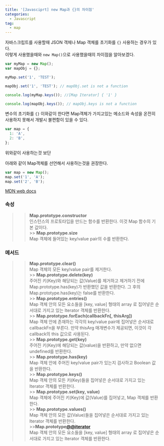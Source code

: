 ```yaml
---
title: '[Javasciprt] new Map과 {}의 차이점'
categories:
  - Javascript
tag:
  - map
---
```


자바스크립트를 사용할때 JSON 객체나 Map 객체를 초기화를 `{}` 사용하는 경우가 있다.<br>
이렇게 사용했을때와 `new Map()`으로 사용했을때의 차이점을 알아보겠다.

```javascript
var myMap = new Map();
var mapObj = {};

myMap.set('1', 'TEST');

mapObj.set('1', 'TEST'); // mapObj.set is not a function

console.log(myMap.keys()); //[Map Iterator] { '1' }

console.log(mapObj.keys()); // mapObj.keys is not a function
```

변수의 초기화를 `{}` 이와같이 한다면 Map객체가 가지고있는 메소드와 속성을 온전히 사용하지 못해서 개발시 불편함이 있을 수 있다.

```javascript
var map = {
  1: 'A',
  2: 'B',
};
```

위와같이 사용하는것 보단

아래와 같이 Map객체를 선언해서 사용하는것을 권장한다.

```javascript
var map = new Map();
map.set('1', 'A');
map.set('2', 'B');
```

[MDN web docs](<[https://link](https://developer.mozilla.org/ko/docs/Web/JavaScript/Reference/Global_Objects/Map)>)

### 속성

> > **Map.prototype.constructor**<br>
> > 인스턴스의 프로토타입을 만드는 함수를 반환한다. 이것 Map 함수의 기본 값이다.<br> >> **Map.prototype.size**<br>
> > Map 객체에 들어있는 key/value pair의 수를 반환한다.<br>

### 메서드

> > **Map.prototype.clear()**<br>
> > Map 객체의 모든 key/value pair를 제거한다.<br> >> **Map.prototype.delete(key)**<br>
> > 주어진 키(Key)와 해당되는 값(Value)를 제거하고 제거하기 전에 Map.prototype.has(key)가 반환했던 값을 반환한다. 그 후의 Map.prototype.has(key)는 false를 반환한다.<br> >> **Map.prototype.entries()**<br>
> > Map 객체 안의 모든 요소들을 [key, value] 형태의 array 로 집어넣은 순서대로 가지고 있는 Iterator 객체를 반환한다.<br> >> **Map.prototype.forEach(callbackFn[, thisArg])**<br>
> > Map 객체 안에 존재하는 각각의 key/value pair에 집어넣은 순서대로 callbackFn을 부른다. 만약 thisArg 매개변수가 제공되면, 이것이 각 callback의 this 값으로 사용된다.<br> >> **Map.prototype.get(key)**<br>
> > 주어진 키(Key)에 해당되는 값(value)을 반환하고, 만약 없으면 undefined를 반환한다.<br> >> **Map.prototype.has(key)**<br>
> > Map 객체 안에 주어진 key/value pair가 있는지 검사하고 Boolean 값을 반환한다.<br> >> **Map.prototype.keys()**<br>
> > Map 객체 안의 모든 키(Key)들을 집어넣은 순서대로 가지고 있는 Iterator 객체를 반환한다.<br> >> **Map.prototype.set(key, value)**<br>
> > Map 객체에 주어진 키(Key)에 값(Value)를 집어넣고, Map 객체를 반환한다.<br> >> **Map.prototype.values()**<br>
> > Map 객체 안의 모든 값(Value)들을 집어넣은 순서대로 가지고 있는 Iterator 객체를 반환한다.<br> >>**Map.prototype[@@iterator]()**<br>
> > Map 객체 안의 모든 요소들을 [key, value] 형태의 array 로 집어넣은 순서대로 가지고 있는 Iterator 객체를 반환한다.<br>
